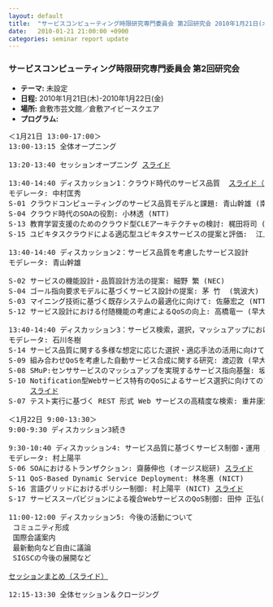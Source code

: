 ```yaml
---
layout: default
title:  "サービスコンピューティング時限研究専門委員会 第2回研究会 2010年1月21日(木)-2010年1月22日(金)"
date:   2010-01-21 21:00:00 +0900
categories: seminar report update
---
```


### サービスコンピューティング時限研究専門委員会 第2回研究会
- __テーマ:__ 未設定
- __日程:__ 2010年1月21日(木)-2010年1月22日(金)
- __場所:__ 倉敷市芸文館／倉敷アイビースクエア
- __プログラム:__


<pre>
＜1月21日 13:00-17:00＞
13:00-13:15 全体オープニング

13:20-13:40 セッションオープニング <a href="/assets/file20100121/opening.pdf">スライド</a>

13:40-14:40 ディスカッション1：クラウド時代のサービス品質  <a href="/assets/file20100121/discussion1.pdf">スライド（まとめ）</a>
モデレータ: 中村匡秀
S-01 クラウドコンピューティングのサービス品質モデルと課題: 青山幹雄 (南山大) <a href="/assets/file20100121/S-01.pdf">スライド</a>
S-04 クラウド時代のSOAの役割: 小林透 (NTT)
S-13 教育学習支援のためのクラウド型CLEアーキテクチャの検討: 梶田将司 (名大) (不参加)
S-15 ユビキタスクラウドによる適応型ユビキタスサービスの提案と評価:  江上公一 (神戸大) <a href="/assets/file20100121/S-15.pdf">スライド</a>

13:40-14:40 ディスカッション2：サービス品質を考慮したサービス設計
モデレータ: 青山幹雄

S-02 サービスの機能設計・品質設計方法の提案: 細野 繁 (NEC)
S-04 ゴール指向要求モデルに基づくサービス設計の提案: 茅 竹  (筑波大)
S-03 マイニング技術に基づく既存システムの最適化に向けて: 佐藤宏之 (NTT)
S-12 サービス設計における付随機能の考慮によるQoSの向上: 高橋竜一 (早大) <a href="/assets/file20100121/S-06.pdf">スライド</a>

13:40-14:40 ディスカッション3：サービス検索，選択，マッシュアップにおけるサービス品質
モデレータ: 石川冬樹
S-14 サービス品質に関する多様な想定に応じた選択・適応手法の活用に向けて:  石川冬樹 (NII)
S-09 組み合わせQoSを考慮した自動サービス合成に関する研究: 渡辺敦 (早大) <a href="/assets/file20100121/S-09.pdf">スライド</a>
S-08 SMuP:センササービスのマッシュアップを実現するサービス指向基盤: 坂本 寛幸 (神戸大)  <a href="/assets/file20100121/S-08.pdf">スライド</a>
S-10 Notification型Webサービス特有のQoSによるサービス選択に向けてのアプローチ: 片渕 聡 (早大)
     <a href="/assets/file20100121/S-10.pdf">スライド</a>
S-07 テスト実行に基づく REST 形式 Web サービスの高精度な検索: 重井康宏 (早大)

＜1月22日 9:00-13:30＞
9:00-9:30 ディスカッション3続き

9:30-10:40 ディスカッション4: サービス品質に基づくサービス制御・運用 <a href="/assets/file20100121/discussion4.pdf">スライド（まとめ）</a>
モデレータ: 村上陽平
S-06 SOAにおけるトランザクション: 齋藤伸也 (オージス総研) <a href="/assets/file20100121/S-06.pdf">スライド</a>
S-11 QoS-Based Dynamic Service Deployment: 林冬惠 (NICT)
S-16 言語グリッドにおけるポリシー制御: 村上陽平 (NICT) <a href="/assets/file20100121/S-16.pdf">スライド</a>
S-17 サービススーパビジョンによる複合WebサービスのQoS制御: 田仲 正弘(NICT)

11:00-12:00 ディスカッション5: 今後の活動について
 コミュニティ形成
 国際会議案内
 最新動向など自由に議論
 SIGSCの今後の展開など

<a href="/assets/file20100121/summary.pdf">セッションまとめ（スライド）</a>

12:15-13:30 全体セッション＆クロージング

</pre>

